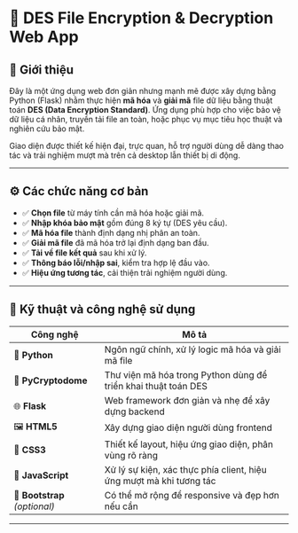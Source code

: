 # 🔐 DES File Encryption & Decryption Web App

## 📌 Giới thiệu

Đây là một ứng dụng web đơn giản nhưng mạnh mẽ được xây dựng bằng Python (Flask) nhằm thực hiện **mã hóa** và **giải mã** file dữ liệu bằng thuật toán **DES (Data Encryption Standard)**. Ứng dụng phù hợp cho việc bảo vệ dữ liệu cá nhân, truyền tải file an toàn, hoặc phục vụ mục tiêu học thuật và nghiên cứu bảo mật.

Giao diện được thiết kế hiện đại, trực quan, hỗ trợ người dùng dễ dàng thao tác và trải nghiệm mượt mà trên cả desktop lẫn thiết bị di động.

---

## ⚙️ Các chức năng cơ bản

- ✅ **Chọn file** từ máy tính cần mã hóa hoặc giải mã.
- ✅ **Nhập khóa bảo mật** gồm đúng 8 ký tự (DES yêu cầu).
- ✅ **Mã hóa file** thành định dạng nhị phân an toàn.
- ✅ **Giải mã file** đã mã hóa trở lại định dạng ban đầu.
- ✅ **Tải về file kết quả** sau khi xử lý.
- ✅ **Thông báo lỗi/nhập sai**, kiểm tra hợp lệ đầu vào.
- ✅ **Hiệu ứng tương tác**, cải thiện trải nghiệm người dùng.

---

## 🧪 Kỹ thuật và công nghệ sử dụng

| Công nghệ         | Mô tả                                                                 |
|------------------|----------------------------------------------------------------------|
| 🐍 **Python**     | Ngôn ngữ chính, xử lý logic mã hóa và giải mã file                  |
| 🔐 **PyCryptodome** | Thư viện mã hóa trong Python dùng để triển khai thuật toán DES     |
| 🌐 **Flask**      | Web framework đơn giản và nhẹ để xây dựng backend                   |
| 🖼️ **HTML5**      | Xây dựng giao diện người dùng frontend                              |
| 🎨 **CSS3**        | Thiết kế layout, hiệu ứng giao diện, phân vùng rõ ràng              |
| 🧠 **JavaScript**  | Xử lý sự kiện, xác thực phía client, hiệu ứng mượt mà khi tương tác |
| 📁 **Bootstrap** *(optional)* | Có thể mở rộng để responsive và đẹp hơn nếu cần           |

---
